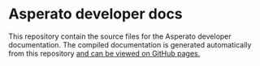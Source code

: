 # Asperato developer docs

This repository contain the source files for the Asperato developer documentation. The compiled documentation is generated automatically from this repository [and can be viewed on GitHub pages.](https://asperato.github.io/docs/index.html)